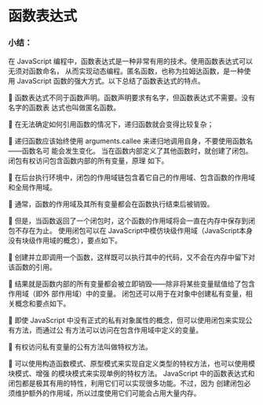 # 函数表达式

### 小结：

在 JavaScript 编程中，函数表达式是一种非常有用的技术。使用函数表达式可以无须对函数命名，
从而实现动态编程。匿名函数，也称为拉姆达函数，是一种使用 JavaScript 函数的强大方式。以下总结了函数表达式的特点。

  函数表达式不同于函数声明。函数声明要求有名字，但函数表达式不需要。没有名字的函数表
达式也叫做匿名函数。

  在无法确定如何引用函数的情况下，递归函数就会变得比较复杂；

  递归函数应该始终使用 arguments.callee 来递归地调用自身，不要使用函数名——函数名可
能会发生变化。
当在函数内部定义了其他函数时，就创建了闭包。闭包有权访问包含函数内部的所有变量，原理
如下。

  在后台执行环境中，闭包的作用域链包含着它自己的作用域、包含函数的作用域和全局作用域。

  通常，函数的作用域及其所有变量都会在函数执行结束后被销毁。

  但是，当函数返回了一个闭包时，这个函数的作用域将会一直在内存中保存到闭包不存在为止。
使用闭包可以在 JavaScript中模仿块级作用域（JavaScript本身没有块级作用域的概念），要点如下。

  创建并立即调用一个函数，这样既可以执行其中的代码，又不会在内存中留下对该函数的引用。

  结果就是函数内部的所有变量都会被立即销毁——除非将某些变量赋值给了包含作用域（即外
部作用域）中的变量。
闭包还可以用于在对象中创建私有变量，相关概念和要点如下。

  即使 JavaScript 中没有正式的私有对象属性的概念，但可以使用闭包来实现公有方法，而通过公
有方法可以访问在包含作用域中定义的变量。

  有权访问私有变量的公有方法叫做特权方法。

  可以使用构造函数模式、原型模式来实现自定义类型的特权方法，也可以使用模块模式、增强
的模块模式来实现单例的特权方法。
JavaScript 中的函数表达式和闭包都是极其有用的特性，利用它们可以实现很多功能。不过，因为
创建闭包必须维护额外的作用域，所以过度使用它们可能会占用大量内存。